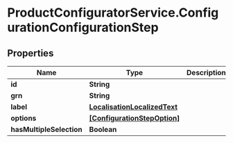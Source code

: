 # ProductConfiguratorService.ConfigurationConfigurationStep

## Properties

Name | Type | Description | Notes
------------ | ------------- | ------------- | -------------
**id** | **String** |  | [optional] 
**grn** | **String** |  | [optional] 
**label** | [**LocalisationLocalizedText**](LocalisationLocalizedText.md) |  | [optional] 
**options** | [**[ConfigurationStepOption]**](ConfigurationStepOption.md) |  | [optional] 
**hasMultipleSelection** | **Boolean** |  | [optional] 


